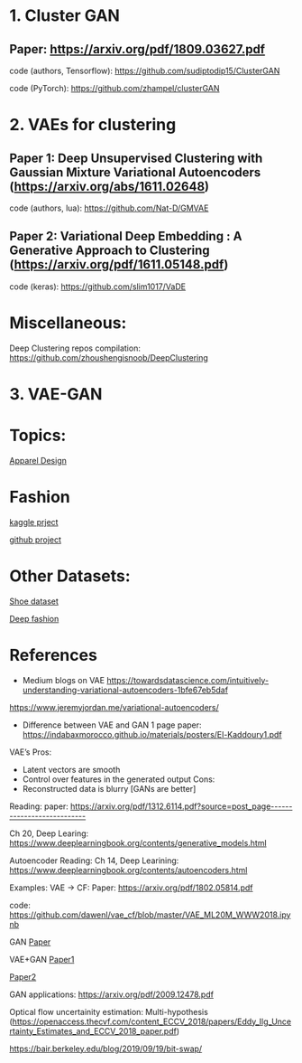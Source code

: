 
# 1. Cluster GAN
## Paper: https://arxiv.org/pdf/1809.03627.pdf 

code (authors, Tensorflow): https://github.com/sudiptodip15/ClusterGAN 

code (PyTorch): https://github.com/zhampel/clusterGAN 

# 2. VAEs for clustering
## Paper 1: Deep Unsupervised Clustering with Gaussian Mixture Variational Autoencoders (https://arxiv.org/abs/1611.02648)

code (authors, lua): https://github.com/Nat-D/GMVAE


## Paper 2: Variational Deep Embedding : A Generative Approach to Clustering (https://arxiv.org/pdf/1611.05148.pdf)

code (keras): https://github.com/slim1017/VaDE

# Miscellaneous:

Deep Clustering repos compilation: https://github.com/zhoushengisnoob/DeepClustering

# 3. VAE-GAN

# Topics:
[Apparel Design](https://arxiv.org/pdf/2009.01053.pdf)

# Fashion
[kaggle prject](https://www.kaggle.com/ethanwharris/fashion-mnist-vae-with-pytorch-and-torchbearer)

[github project](https://github.com/ANLGBOY/VAE-with-PyTorch)


# Other Datasets:
[Shoe dataset](http://vision.cs.utexas.edu/projects/finegrained/utzap50k/) 


[Deep fashion](http://mmlab.ie.cuhk.edu.hk/projects/DeepFashion.html)


# References
- Medium blogs on VAE
https://towardsdatascience.com/intuitively-understanding-variational-autoencoders-1bfe67eb5daf

https://www.jeremyjordan.me/variational-autoencoders/

- Difference between VAE and GAN
1 page paper: https://indabaxmorocco.github.io/materials/posters/El-Kaddoury1.pdf

VAE’s
Pros:
- Latent vectors are smooth
- Control over features in the generated output
Cons:
- Reconstructed data is blurry [GANs are better]

Reading:
paper: https://arxiv.org/pdf/1312.6114.pdf?source=post_page---------------------------

Ch 20, Deep Learing: https://www.deeplearningbook.org/contents/generative_models.html

Autoencoder Reading:
Ch 14, Deep Learining: https://www.deeplearningbook.org/contents/autoencoders.html

Examples:
VAE -> CF:
Paper: https://arxiv.org/pdf/1802.05814.pdf

code: https://github.com/dawenl/vae_cf/blob/master/VAE_ML20M_WWW2018.ipynb

GAN
[Paper](https://arxiv.org/pdf/1406.2661.pdf)

VAE+GAN
[Paper1](https://arxiv.org/pdf/1706.04987.pdf)

[Paper2](https://arxiv.org/pdf/1705.07761.pdf)

GAN applications:
https://arxiv.org/pdf/2009.12478.pdf



Optical flow uncertainity estimation: Multi-hypothesis
(https://openaccess.thecvf.com/content_ECCV_2018/papers/Eddy_Ilg_Uncertainty_Estimates_and_ECCV_2018_paper.pdf)


https://bair.berkeley.edu/blog/2019/09/19/bit-swap/



